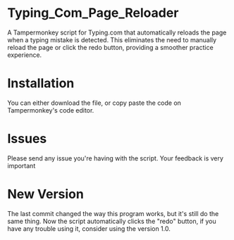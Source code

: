 # Typing_Com_Page_Reloader
A Tampermonkey script for Typing.com that automatically reloads the page when a typing mistake is detected. This eliminates the need to manually reload the page or click the redo button, providing a smoother practice experience.

# Installation
You can either download the file, or copy paste the code on Tampermonkey's code editor.

# Issues
Please send any issue you're having with the script. Your feedback is very important

# New Version
The last commit changed the way this program works, but it's still do the same thing. Now the script automatically clicks the "redo" button, if you have any trouble using it, consider using the version 1.0.
